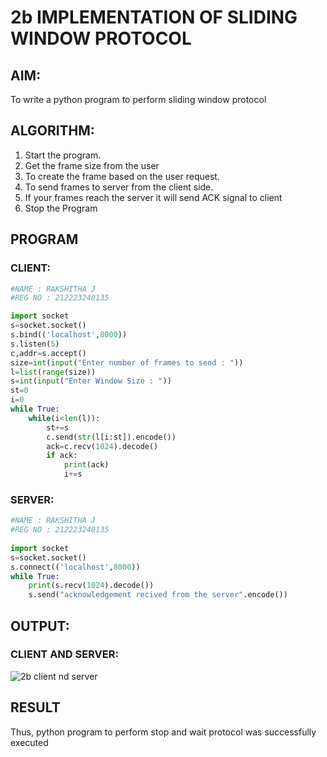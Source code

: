 # 2b IMPLEMENTATION OF SLIDING WINDOW PROTOCOL
## AIM:
To write a python program to perform sliding window protocol 
## ALGORITHM:
1. Start the program.
2. Get the frame size from the user
3. To create the frame based on the user request.
4. To send frames to server from the client side.
5. If your frames reach the server it will send ACK signal to client
6. Stop the Program
## PROGRAM
### CLIENT:
```python
#NAME : RAKSHITHA J
#REG NO : 212223240135

import socket 
s=socket.socket() 
s.bind(('localhost',8000)) 
s.listen(5) 
c,addr=s.accept() 
size=int(input("Enter number of frames to send : ")) 
l=list(range(size)) 
s=int(input("Enter Window Size : ")) 
st=0 
i=0 
while True: 
    while(i<len(l)): 
        st+=s 
        c.send(str(l[i:st]).encode()) 
        ack=c.recv(1024).decode()
        if ack: 
            print(ack) 
            i+=s 
```

### SERVER:
```python
#NAME : RAKSHITHA J
#REG NO : 212223240135
 
import socket 
s=socket.socket() 
s.connect(('localhost',8000))  
while True:    
    print(s.recv(1024).decode()) 
    s.send("acknowledgement recived from the server".encode()) 
```

## OUTPUT:
### CLIENT AND SERVER:

![2b client nd server](https://github.com/user-attachments/assets/7b930fd5-fc4b-403f-92aa-aaa9fc24c98f)

## RESULT
Thus, python program to perform stop and wait protocol was successfully executed
